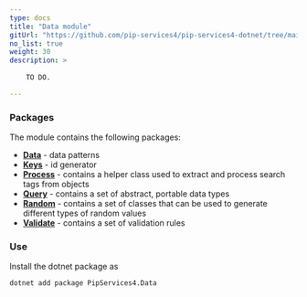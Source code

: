 ```yaml
---
type: docs
title: "Data module"
gitUrl: "https://github.com/pip-services4/pip-services4-dotnet/tree/main/pip-services4-data-dotnet"
no_list: true
weight: 30
description: > 
 
    TO DO.

---
```



### Packages

The module contains the following packages:

* [**Data**](data) - data patterns
* [**Keys**](keys) - id generator
* [**Process**](process) - contains a helper class used to extract and process search tags from objects
* [**Query**](query) - contains a set of abstract, portable data types
* [**Random**](random) - contains a set of classes that can be used to generate different types of random values
* [**Validate**](validate) - contains a set of validation rules



### Use

Install the dotnet package as
```bash
dotnet add package PipServices4.Data
```



